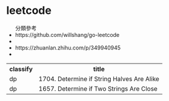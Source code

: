 # leetcode

<ul>
分類參考
    <li>https://github.com/willshang/go-leetcode<li>
    <li>https://zhuanlan.zhihu.com/p/349940945<li>
</ul>

<table>
    <tr>
        <th>classify</th>
        <th>title</th>
    </tr>
    <tr>
        <td>dp</td>
        <td>1704. Determine if String Halves Are Alike</td>
    </tr>
    <tr>
        <td>dp</td>
        <td>1657. Determine if Two Strings Are Close</td>
    </tr>
</table>

